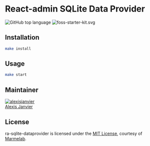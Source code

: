 # React-admin SQLite Data Provider

![GitHub top language](https://img.shields.io/github/languages/top/marmelab/ra-sqlite-dataprovider.svg) ![foss-starter-kit.svg](https://img.shields.io/github/license/marmelab/ra-sqlite-dataprovider.svg)


## Installation

```bash
make install
```

## Usage

```bash
make start
```

## Maintainer

[![alexisjanvier](https://avatars1.githubusercontent.com/u/547706?s=96&amp;v=4)](https://github.com/alexisjanvier)     
[Alexis Janvier](https://github.com/alexisjanvier) 

## License

ra-sqlite-dataprovider is licensed under the [MIT License](LICENSE), courtesy of [Marmelab](http://marmelab.com).
